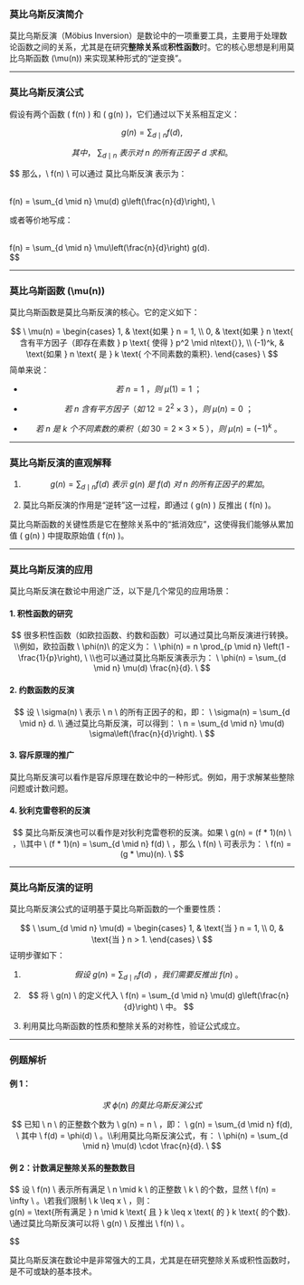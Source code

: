 ### **莫比乌斯反演简介**

莫比乌斯反演（Möbius Inversion）是数论中的一项重要工具，主要用于处理数论函数之间的关系，尤其是在研究**整除关系**或**积性函数**时。它的核心思想是利用莫比乌斯函数 \(\mu(n)\) 来实现某种形式的“逆变换”。

---

### **莫比乌斯反演公式**

假设有两个函数 \( f(n) \) 和 \( g(n) \)，它们通过以下关系相互定义：

$$
\
g(n) = \sum_{d \mid n} f(d),
\
$$

$$
其中，\ \sum_{d \mid n} \ 表示对 \ n \ 的所有正因子 \ d \ 求和。
$$

$$
那么，\ f(n) \ 可以通过 莫比乌斯反演 表示为：

\
f(n) = \sum_{d \mid n} \mu(d) g\left(\frac{n}{d}\right),
\\

或者等价地写成：

\
f(n) = \sum_{d \mid n} \mu\left(\frac{n}{d}\right) g(d).
\
$$



---

### **莫比乌斯函数 \(\mu(n)\)**

莫比乌斯函数是莫比乌斯反演的核心。它的定义如下：

$$
\
\mu(n) =
\begin{cases}
1, & \text{如果 } n = 1, \\
0, & \text{如果 } n \text{ 含有平方因子（即存在素数 } p \text{ 使得 } p^2 \mid n\text{）}, \\
(-1)^k, & \text{如果 } n \text{ 是 } k \text{ 个不同素数的乘积}.
\end{cases}
\
$$
简单来说：
- $$
  若 \ n = 1 \ ，则 \ \mu(1) = 1\ ；
  $$

  
- $$
  若 \ n \ 含有平方因子（如 \ 12 = 2^2 \times 3 \ ），则 \ \mu(n) = 0\ ；
  $$

  
- $$
  若 \ n \ 是 \ k \ 个不同素数的乘积（如 \ 30 = 2 \times 3 \times 5 \ ），则 \ \mu(n) = (-1)^k\ 。
  $$

  

---

### **莫比乌斯反演的直观解释**

1. $$
   \ g(n) = \sum_{d \mid n} f(d) \ 表示 \ g(n) \ 是 \ f(d) \ 对 \ n \ 的所有正因子的累加。
   $$

   
2. 莫比乌斯反演的作用是“逆转”这一过程，即通过 \( g(n) \) 反推出 \( f(n) \)。

莫比乌斯函数的关键性质是它在整除关系中的“抵消效应”，这使得我们能够从累加值 \( g(n) \) 中提取原始值 \( f(n) \)。

---

### **莫比乌斯反演的应用**

莫比乌斯反演在数论中用途广泛，以下是几个常见的应用场景：

#### 1. **积性函数的研究**
$$
很多积性函数（如欧拉函数、约数和函数）可以通过莫比乌斯反演进行转换。\\例如，欧拉函数 \ \phi(n)\ 的定义为：
\
\phi(n) = n \prod_{p \mid n} \left(1 - \frac{1}{p}\right),
\
\\也可以通过莫比乌斯反演表示为：
\
\phi(n) = \sum_{d \mid n} \mu(d) \frac{n}{d}.
\
$$



#### 2. **约数函数的反演**
$$
设 \ \sigma(n) \ 表示 \ n \ 的所有正因子的和，即：
\
\sigma(n) = \sum_{d \mid n} d.
\\
通过莫比乌斯反演，可以得到：
\
n = \sum_{d \mid n} \mu(d) \sigma\left(\frac{n}{d}\right).
\
$$



#### 3. **容斥原理的推广**
莫比乌斯反演可以看作是容斥原理在数论中的一种形式。例如，用于求解某些整除问题或计数问题。

#### 4. **狄利克雷卷积的反演**
$$
莫比乌斯反演也可以看作是对狄利克雷卷积的反演。如果 \ g(n) = (f * 1)(n) \ ，\\其中 \ (f * 1)(n) = \sum_{d \mid n} f(d) \ ，那么 \ f(n) \ 可表示为：
\
f(n) = (g * \mu)(n).
\
$$



---

### **莫比乌斯反演的证明**
莫比乌斯反演公式的证明基于莫比乌斯函数的一个重要性质：

$$
\
\sum_{d \mid n} \mu(d) =
\begin{cases}
1, & \text{当 } n = 1, \\
0, & \text{当 } n > 1.
\end{cases}
\
$$
证明步骤如下：
1. $$
   假设 \ g(n) = \sum_{d \mid n} f(d) \ ，我们需要反推出 \ f(n) \ 。
   $$

   
2. $$
   将 \ g(n) \ 的定义代入 \ f(n) = \sum_{d \mid n} \mu(d) g\left(\frac{n}{d}\right) \ 中。
   $$

   
3. 利用莫比乌斯函数的性质和整除关系的对称性，验证公式成立。

---

### **例题解析**

#### 例 1：
$$
求 \ \phi(n) \ 的莫比乌斯反演公式
$$

$$
已知 \ n \ 的正整数个数为 \ g(n) = n \ ，即：
\
g(n) = \sum_{d \mid n} f(d),
\
其中 \ f(d) = \phi(d) \ 。\\利用莫比乌斯反演公式，有：
\
\phi(n) = \sum_{d \mid n} \mu(d) \cdot \frac{n}{d}.
\
$$



#### 例 2：计数满足整除关系的整数数目
$$
设 \ f(n) \ 表示所有满足 \ n \mid k \ 的正整数 \ k \ 的个数，显然 \ f(n) = \infty \ 。\\若我们限制 \ k \leq x \ ，则：
\
g(n) = \text{所有满足 } n \mid k \text{ 且 } k \leq x \text{ 的 } k \text{ 的个数}.
\
\\通过莫比乌斯反演可以将 \ g(n) \ 反推出 \ f(n) \ 。

$$

莫比乌斯反演在数论中是非常强大的工具，尤其是在研究整除关系或积性函数时，是不可或缺的基本技术。